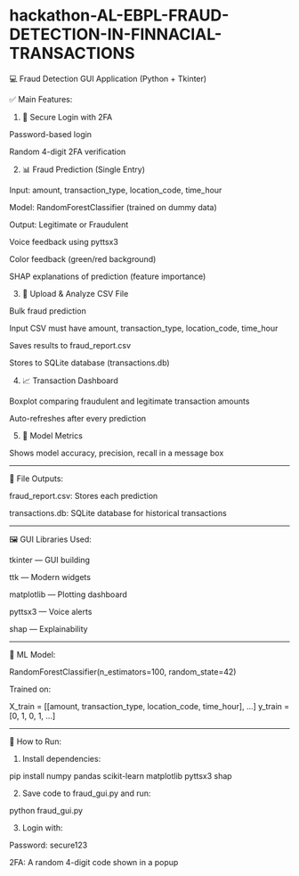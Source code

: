# hackathon-AL-EBPL-FRAUD-DETECTION-IN-FINNACIAL-TRANSACTIONS

💻 Fraud Detection GUI Application (Python + Tkinter)

✅ Main Features:

1. 🔐 Secure Login with 2FA

Password-based login

Random 4-digit 2FA verification



2. 📊 Fraud Prediction (Single Entry)

Input: amount, transaction_type, location_code, time_hour

Model: RandomForestClassifier (trained on dummy data)

Output: Legitimate or Fraudulent

Voice feedback using pyttsx3

Color feedback (green/red background)

SHAP explanations of prediction (feature importance)



3. 📁 Upload & Analyze CSV File

Bulk fraud prediction

Input CSV must have amount, transaction_type, location_code, time_hour

Saves results to fraud_report.csv

Stores to SQLite database (transactions.db)



4. 📈 Transaction Dashboard

Boxplot comparing fraudulent and legitimate transaction amounts

Auto-refreshes after every prediction



5. 🧠 Model Metrics

Shows model accuracy, precision, recall in a message box





---

📂 File Outputs:

fraud_report.csv: Stores each prediction

transactions.db: SQLite database for historical transactions



---

🖼 GUI Libraries Used:

tkinter — GUI building

ttk — Modern widgets

matplotlib — Plotting dashboard

pyttsx3 — Voice alerts

shap — Explainability



---

🧠 ML Model:

RandomForestClassifier(n_estimators=100, random_state=42)

Trained on:

X_train = [[amount, transaction_type, location_code, time_hour], ...]
y_train = [0, 1, 0, 1, ...]


---

🚀 How to Run:

1. Install dependencies:

pip install numpy pandas scikit-learn matplotlib pyttsx3 shap


2. Save code to fraud_gui.py and run:

python fraud_gui.py


3. Login with:

Password: secure123

2FA: A random 4-digit code shown in a popup
